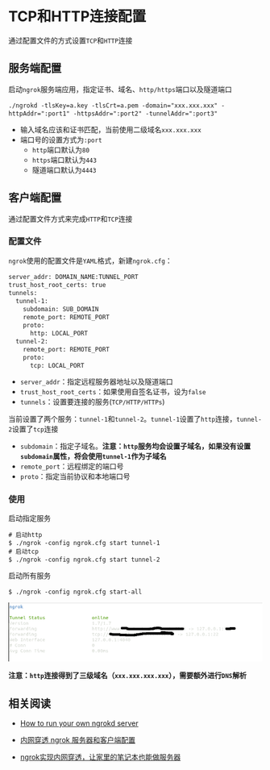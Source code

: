 
# TCP和HTTP连接配置

通过配置文件的方式设置`TCP`和`HTTP`连接

## 服务端配置

启动`ngrok`服务端应用，指定证书、域名、`http/https`端口以及隧道端口

```
./ngrokd -tlsKey=a.key -tlsCrt=a.pem -domain="xxx.xxx.xxx" -httpAddr=":port1" -httpsAddr=":port2" -tunnelAddr=":port3"
```

* 输入域名应该和证书匹配，当前使用二级域名`xxx.xxx.xxx`
* 端口号的设置方式为`:port`
    * `http`端口默认为`80`
    * `https`端口默认为`443`
    * 隧道端口默认为`4443`

## 客户端配置

通过配置文件方式来完成`HTTP`和`TCP`连接

### 配置文件

`ngrok`使用的配置文件是`YAML`格式，新建`ngrok.cfg`：

```
server_addr: DOMAIN_NAME:TUNNEL_PORT
trust_host_root_certs: true
tunnels:
  tunnel-1:
    subdomain: SUB_DOMAIN 
    remote_port: REMOTE_PORT
    proto:
      http: LOCAL_PORT
  tunnel-2:
    remote_port: REMOTE_PORT
    proto:
      tcp: LOCAL_PORT
```

* `server_addr`：指定远程服务器地址以及隧道端口
* `trust_host_root_certs`：如果使用自签名证书，设为`false`
* `tunnels`：设置要连接的服务(`TCP/HTTP/HTTPs`)

当前设置了两个服务：`tunnel-1`和`tunnel-2`。`tunnel-1`设置了`http`连接，`tunnel-2`设置了`tcp`连接

* `subdomain`：指定子域名。**注意：`http`服务均会设置子域名，如果没有设置`subdomain`属性，将会使用`tunnel-1`作为子域名**
* `remote_port`：远程绑定的端口号
* `proto`：指定当前协议和本地端口号

### 使用

启动指定服务

```
# 启动http
$ ./ngrok -config ngrok.cfg start tunnel-1
# 启动tcp
$ ./ngrok -config ngrok.cfg start tunnel-2
```

启动所有服务

```
$ ./ngrok -config ngrok.cfg start-all
```

![](./imgs/ngrok-connect.png)

**注意：`http`连接得到了三级域名（`xxx.xxx.xxx.xxx`），需要额外进行`DNS`解析**

## 相关阅读

* [How to run your own ngrokd server](https://github.com/inconshreveable/ngrok/blob/master/docs/SELFHOSTING.md)

* [内网穿透 ngrok 服务器和客户端配置](https://xicheng412.github.io/2016/09/27/ngrok-config/)

* [ngrok实现内网穿透，让家里的笔记本也能做服务器](https://blog.csdn.net/cece409770352/article/details/87870356)